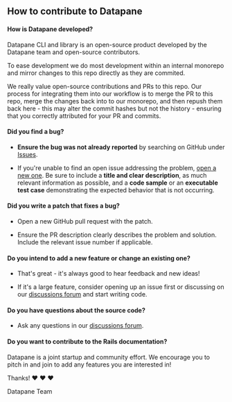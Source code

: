 ## How to contribute to Datapane

#### **How is Datapane developed?**

Datapane CLI and library is an open-source product developed by the Datapane team and open-source contributors.

To ease development we do most development within an internal monorepo and mirror changes to this repo directly as they are commited.

We really value open-source contributions and PRs to this repo. Our process for integrating them into our workflow is to merge the PR to this repo,
merge the changes back into to our monorepo, and then repush them back here - this may alter the commit hashes but not the history - ensuring that you correctly attributed for your PR and commits.

#### **Did you find a bug?**

- **Ensure the bug was not already reported** by searching on GitHub under [Issues](https://github.com/datapane/datapane/issues).

- If you're unable to find an open issue addressing the problem, [open a new one](https://github.com/datapane/datapane/issues/new). Be sure to include a **title and clear description**, as much relevant information as possible, and a **code sample** or an **executable test case** demonstrating the expected behavior that is not occurring.

#### **Did you write a patch that fixes a bug?**

- Open a new GitHub pull request with the patch.

- Ensure the PR description clearly describes the problem and solution. Include the relevant issue number if applicable.

#### **Do you intend to add a new feature or change an existing one?**

- That's great - it's always good to hear feedback and new ideas!

- If it's a large feature, consider opening up an issue first or discussing on our [discussions forum](https://discuss.datapane.com/) and start writing code.

#### **Do you have questions about the source code?**

- Ask any questions in our [discussions forum](https://discuss.datapane.com/).

#### **Do you want to contribute to the Rails documentation?**

Datapane is a joint startup and community effort. We encourage you to pitch in and join to add any features you are interested in!

Thanks! :heart: :heart: :heart:

Datapane Team
